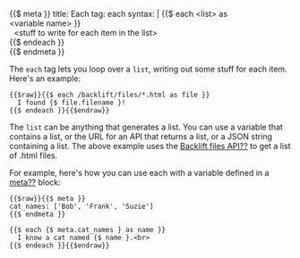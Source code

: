 {{$ meta }}
title: Each
tag: each
syntax: |
    {{$&nbsp;each&nbsp;&lt;list&gt;&nbsp;as &lt;variable&nbsp;name&gt;&nbsp;}}<br>
    &nbsp;&nbsp;&lt;stuff to write for each item in the list&gt;<br>
    {{$&nbsp;endeach&nbsp;}}<br>
{{$ endmeta }} 

The `each` tag lets you loop over a `list`, writing out some stuff for each item. Here's an example:

    {{$raw}}{{$ each /backlift/files/*.html as file }}
      I found {$ file.filename }!
    {{$ endeach }}{{$endraw}}

The `list` can be anything that generates a list. You can use a variable that contains a list, or the URL for an API that returns a list, or a JSON string containing a list. The above example uses the [Backlift files API??]() to get a list of .html files. 

For example, here's how you can use each with a variable defined in a [meta??]() block:
  
    {{$raw}}{{$ meta }}
    cat_names: ['Bob', 'Frank', 'Suzie']
    {{$ endmeta }}

    {{$ each {$ meta.cat_names } as name }}
      I know a cat named {$ name }.<br>
    {{$ endeach }}{{$endraw}}


